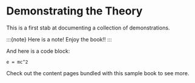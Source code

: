 # Demonstrating the Theory

This is a first stab at documenting a collection of demonstrations. 

:::{note}
Here is a note!
Enjoy the book!!
:::

And here is a code block:

```
e = mc^2
```

Check out the content pages bundled with this sample book to see more.

